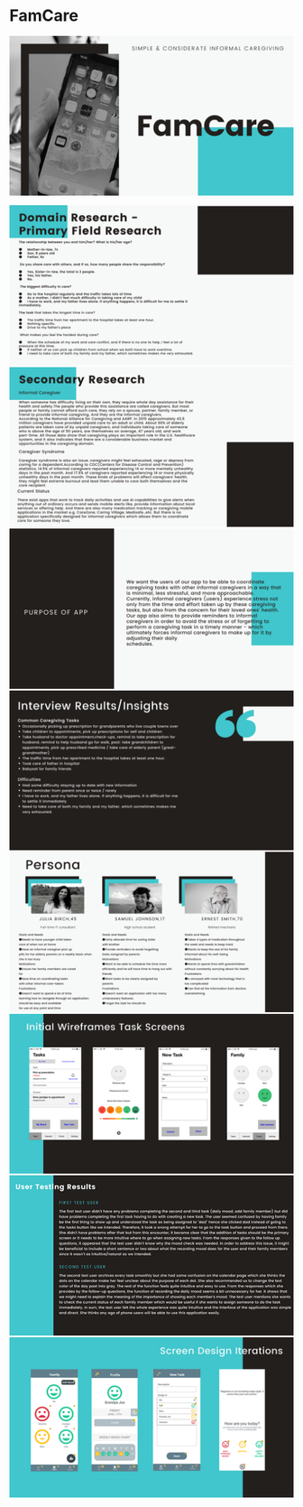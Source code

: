 # FamCare  

![image](
       ./public/picture/famcare/img_01.png
      )

![image](
       ./public/picture/famcare/img_02.png
      )
![image](
       ./public/picture/famcare/img_03.png
      )
![image](
       ./public/picture/famcare/img_04.png
      )
![image](
       ./public/picture/famcare/img_05.png
      )
![image](
       ./public/picture/famcare/img_06.png
      )
![image](
       ./public/picture/famcare/img_07.png
      )
![image](
       ./public/picture/famcare/img_08.png
      )
![image](
       ./public/picture/famcare/img_09.png
      )


